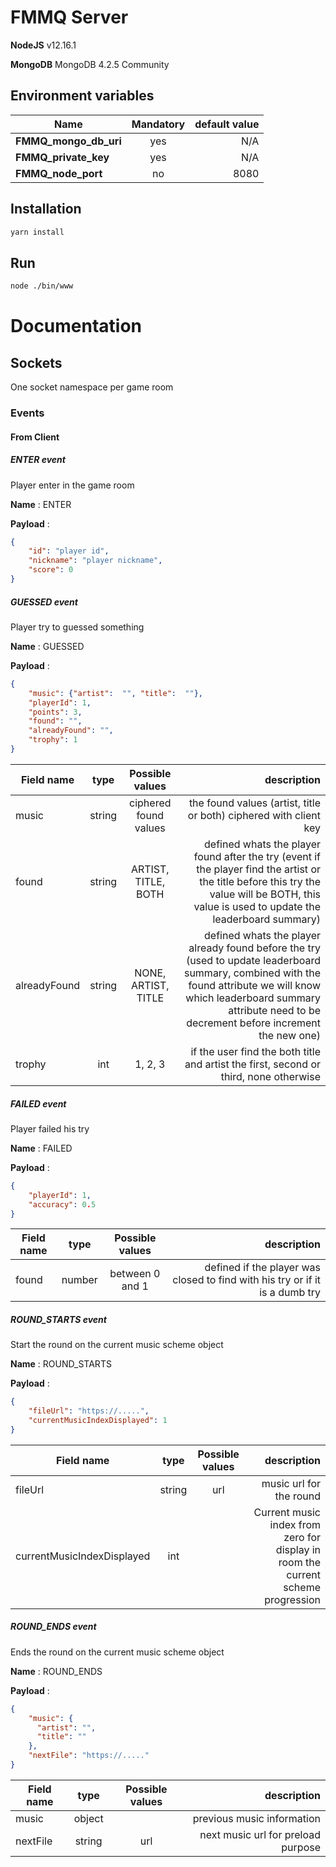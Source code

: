 # FMMQ Server
**NodeJS** v12.16.1

**MongoDB** MongoDB 4.2.5 Community

## Environment variables

|Name                 |Mandatory|default value|
|---------------------|:-------:|------------:|
|**FMMQ_mongo_db_uri**|yes      |N/A          |
|**FMMQ_private_key** |yes      |N/A          |
|**FMMQ_node_port**   |no       |8080         |


## Installation

```bash
yarn install
```

## Run

```bash
node ./bin/www
```

# Documentation

## Sockets

One socket namespace per game room

### Events

#### From Client

##### ENTER event

Player enter in the game room

**Name** : ENTER

**Payload** :
```json
{
    "id": "player id",
    "nickname": "player nickname",
    "score": 0
}
```

##### GUESSED event

Player try to guessed something

**Name** : GUESSED

**Payload** :
```json
{
    "music": {"artist":  "", "title":  ""},
    "playerId": 1,
    "points": 3,
    "found": "",
    "alreadyFound": "",
    "trophy": 1
}
```

|Field name|type|Possible values|description|
|---------------------|:-------:|:-------:|------------:|
|music|string|ciphered found values|the found values (artist, title or both) ciphered with client key|
|found|string|ARTIST, TITLE, BOTH|defined whats the player found after the try (event if the player find the artist or the title before this try the value will be BOTH, this value is used to update the leaderboard summary)|
|alreadyFound|string|NONE, ARTIST, TITLE|defined whats the player already found before the try (used to update leaderboard summary, combined with the found attribute we will know which leaderboard summary attribute need to be decrement before increment the new one)|
|trophy|int|1, 2, 3|if the user find the both title and artist the first, second or third, none otherwise|


##### FAILED event

Player failed his try

**Name** : FAILED

**Payload** :
```json
{
    "playerId": 1,
    "accuracy": 0.5
}
```

|Field name|type|Possible values|description|
|---------------------|:-------:|:-------:|------------:|
|found|number|between 0 and 1|defined if the player was closed to find with his try or if it is a dumb try|


##### ROUND_STARTS event

Start the round on the current music scheme object

**Name** : ROUND_STARTS

**Payload** :
```json
{
    "fileUrl": "https://.....",
    "currentMusicIndexDisplayed": 1
}
```

|Field name|type|Possible values|description|
|---------------------|:-------:|:-------:|------------:|
|fileUrl|string|url|music url for the round|
|currentMusicIndexDisplayed|int||Current music index from zero for display in room the current scheme progression|


##### ROUND_ENDS event

Ends the round on the current music scheme object

**Name** : ROUND_ENDS

**Payload** :
```json
{
    "music": {
      "artist": "",
      "title": ""
    },
    "nextFile": "https://....."
}
```

|Field name|type|Possible values|description|
|---------------------|:-------:|:-------:|------------:|
|music|object||previous music information|
|nextFile|string|url|next music url for preload purpose|

